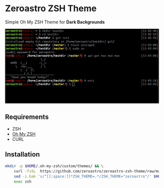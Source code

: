 # Zeroastro ZSH Theme

Simple Oh My ZSH Theme for **Dark Backgrounds**

![Zeroastro ZSH Theme](https://github.com/zeroastro/zeroastro-zsh-theme/raw/master/zeroastro-zsh-theme.png)

## Requirements
- ZSH
- [Oh My ZSH](https://github.com/robbyrussell/oh-my-zsh)
- CURL

## Installation

```sh
mkdir -p $HOME/.oh-my-zsh/custom/themes/ && \
    curl -fsSL  https://github.com/zeroastro/zeroastro-zsh-theme/raw/master/zeroastro.zsh-theme -o $HOME/.oh-my-zsh/custom/themes/zeroastro.zsh-theme && \
    sed -i.bak 's/^[[:space:]]*ZSH_THEME=.*/ZSH_THEME="zeroastro"/' $HOME/.zshrc && \
    exec zsh
```
